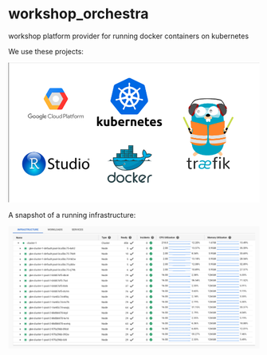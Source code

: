 # workshop_orchestra

workshop platform provider for running docker containers on kubernetes

We use these projects:

![projects](projects_used.png)

A snapshot of a running infrastructure:

![infrastructure](gke_running_snapshot.png)
